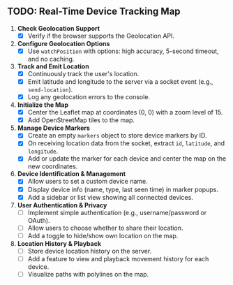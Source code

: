 ## TODO: Real-Time Device Tracking Map

1. **Check Geolocation Support**
   - [x] Verify if the browser supports the Geolocation API.

2. **Configure Geolocation Options**
   - [x] Use `watchPosition` with options: high accuracy, 5-second timeout, and no caching.

3. **Track and Emit Location**
   - [x] Continuously track the user's location.
   - [x] Emit latitude and longitude to the server via a socket event (e.g., `send-location`).
   - [x] Log any geolocation errors to the console.

4. **Initialize the Map**
   - [x] Center the Leaflet map at coordinates (0, 0) with a zoom level of 15.
   - [x] Add OpenStreetMap tiles to the map.

5. **Manage Device Markers**
   - [x] Create an empty `markers` object to store device markers by ID.
   - [x] On receiving location data from the socket, extract `id`, `latitude`, and `longitude`.
   - [x] Add or update the marker for each device and center the map on the new coordinates.

6. **Device Identification & Management**
   - [x] Allow users to set a custom device name.
   - [x] Display device info (name, type, last seen time) in marker popups.
   - [x] Add a sidebar or list view showing all connected devices.

7. **User Authentication & Privacy**
   - [ ] Implement simple authentication (e.g., username/password or OAuth).
   - [ ] Allow users to choose whether to share their location.
   - [ ] Add a toggle to hide/show own location on the map.

8. **Location History & Playback**
   - [ ] Store device location history on the server.
   - [ ] Add a feature to view and playback movement history for each device.
   - [ ] Visualize paths with polylines on the map.